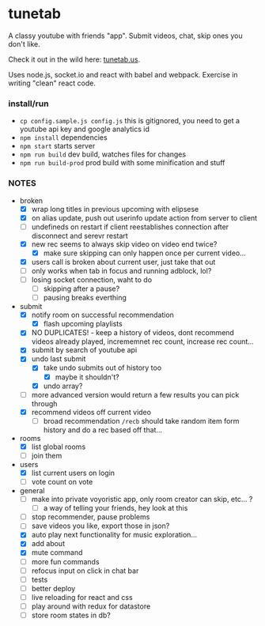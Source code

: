# tunetab
A classy youtube with friends "app". Submit videos, chat, skip ones you don't like.

Check it out in the wild here: [tunetab.us](http://tunetab.us/).

Uses node.js, socket.io and react with babel and webpack. Exercise in writing "clean" react code.

### install/run
* `cp config.sample.js config.js` this is gitignored, you need to get a youtube api key and google analytics id
* `npm install` dependencies
* `npm start` starts server
* `npm run build` dev build, watches files for changes
* `npm run build-prod` prod build with some minification and stuff

### NOTES
- broken
  - [x] wrap long titles in previous upcoming with elipsese
  - [x] on alias update, push out userinfo update action from server to client
  - [ ] undefineds on restart if client reestablishes connection after disconnect and serevr restart
  - [x] new rec seems to always skip video on video end twice?
    - [x] make sure skipping can only happen once per current video...
  - [x] users call is broken about current user, just take that out
  - [ ] only works when tab in focus and running adblock, lol?
  - [ ] losing socket connection, waht to do
    - [ ] skipping after a pause?
    - [ ] pausing breaks everthing
- submit
  - [x] notify room on successful recommendation
    - [x] flash upcoming playlists
  - [x] NO DUPLICATES! - keep a history of videos, dont recommend videos already played, incrememnet rec count, increase rec count...
  - [x] submit by search of youtube api
  - [x] undo last submit
    - [x] take undo submits out of history too
      - [x] maybe it shouldn't?
    - [x] undo array?
  - [ ] more advanced version would return a few results you can pick through
  - [x] recommend videos off current video
    - [ ] broad recommendation `/recb` should take random item form history and do a rec based off that...
- rooms
  - [x] list global rooms
  - [ ] join them
- users
  - [x] list current users on login
  - [ ] vote count on vote
- general
  - [ ] make into private voyoristic app, only room creator can skip, etc... ?
    - [ ] a way of telling your friends, hey look at this
  - [ ] stop recommender, pause problems
  - [ ] save videos you like, export those in json?
  - [x] auto play next functionality for music exploration...
  - [x] add about
  - [x] mute command
  - [ ] more fun commands
  - [ ] refocus input on click in chat bar
  - [ ] tests
  - [ ] better deploy
  - [ ] live reloading for react and css
  - [ ] play around with redux for datastore
  - [ ] store room states in db?
